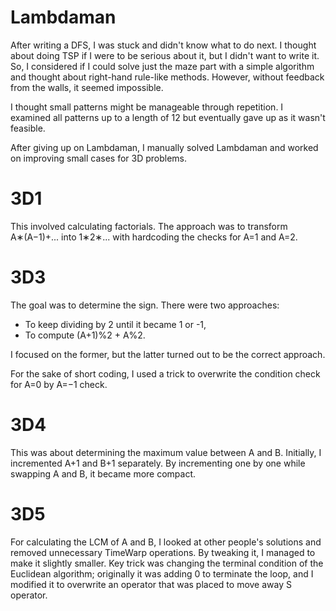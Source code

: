 # Lambdaman

After writing a DFS, I was stuck and didn't know what to do next. I thought about doing TSP if I were to be serious about it, but I didn't want to write it. So, I considered if I could solve just the maze part with a simple algorithm and thought about right-hand rule-like methods. However, without feedback from the walls, it seemed impossible.

I thought small patterns might be manageable through repetition. I examined all patterns up to a length of 12 but eventually gave up as it wasn't feasible.

After giving up on Lambdaman, I manually solved Lambdaman and worked on improving small cases for 3D problems.

# 3D1
This involved calculating factorials. The approach was to transform A∗(A−1)+... into 1∗2∗... with hardcoding the checks for A=1 and A=2.

# 3D3
The goal was to determine the sign. There were two approaches: 
- To keep dividing by 2 until it became 1 or -1,
- To compute (A+1)%2 + A%2.

I focused on the former, but the latter turned out to be the correct approach.

For the sake of short coding, I used a trick to overwrite the condition check for A=0 by A=−1 check.

# 3D4
This was about determining the maximum value between A and B. Initially, I incremented A+1 and B+1 separately. By incrementing one by one while swapping A and B, it became more compact.

# 3D5
For calculating the LCM of A and B, I looked at other people's solutions and removed unnecessary TimeWarp operations. By tweaking it, I managed to make it slightly smaller. Key trick was changing the terminal condition of the Euclidean algorithm; originally it was adding 0 to terminate the loop, and I modified it to overwrite an operator that was placed to move away S operator.
